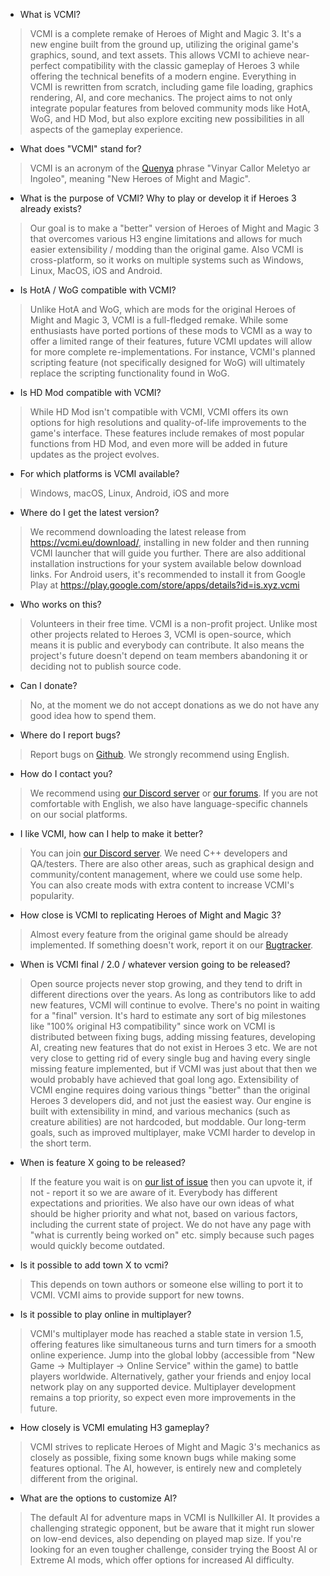 * What is VCMI?

> VCMI is a complete remake of Heroes of Might and Magic 3. It's a new engine built from the ground up, utilizing the original game's graphics, sound, and text assets. This allows VCMI to achieve near-perfect compatibility with the classic gameplay of Heroes 3 while offering the technical benefits of a modern engine. Everything in VCMI is rewritten from scratch, including game file loading, graphics rendering, AI, and core mechanics. The project aims to not only integrate popular features from beloved community mods like HotA, WoG, and HD Mod, but also explore exciting new possibilities in all aspects of the gameplay experience.

* What does "VCMI" stand for?

> VCMI is an acronym of the [Quenya](https://en.wikipedia.org/wiki/Quenya) phrase "Vinyar Callor Meletyo ar Ingoleo", meaning "New Heroes of Might and Magic". <!-- https://forum.vcmi.eu/t/what-vcmi-stands-for/297/4 -->

* What is the purpose of VCMI? Why to play or develop it if Heroes 3 already exists?

> Our goal is to make a "better" version of Heroes of Might and Magic 3 that overcomes various H3 engine limitations and allows for much easier extensibility / modding than the original game. Also VCMI is cross-platform, so it works on multiple systems such as Windows, Linux, MacOS, iOS and Android.

* Is HotA / WoG compatible with VCMI?

> Unlike HotA and WoG, which are mods for the original Heroes of Might and Magic 3, VCMI is a full-fledged remake. While some enthusiasts have ported portions of these mods to VCMI as a way to offer a limited range of their features, future VCMI updates will allow for more complete re-implementations. For instance, VCMI's planned scripting feature (not specifically designed for WoG) will ultimately replace the scripting functionality found in WoG.

* Is HD Mod compatible with VCMI?

> While HD Mod isn't compatible with VCMI, VCMI offers its own options for high resolutions and quality-of-life improvements to the game's interface. These features include remakes of most popular functions from HD Mod, and even more will be added in future updates as the project evolves.

* For which platforms is VCMI available?

> Windows, macOS, Linux, Android, iOS and more

* Where do I get the latest version?

> We recommend downloading the latest release from <https://vcmi.eu/download/>, installing in new folder and then running VCMI launcher that will guide you further. There are also additional installation instructions for your system available below download links. For Android users, it's recommended to install it from Google Play at <https://play.google.com/store/apps/details?id=is.xyz.vcmi>

* Who works on this?

> Volunteers in their free time. VCMI is a non-profit project. Unlike most other projects related to Heroes 3, VCMI is open-source, which means it is public and everybody can contribute. It also means the project's future doesn't depend on team members abandoning it or deciding not to publish source code.

* Can I donate?

> No, at the moment we do not accept donations as we do not have any good idea how to spend them.

* Where do I report bugs?

> Report bugs on [Github](https://github.com/vcmi/vcmi/issues). We strongly recommend using English.

* How do I contact you?

> We recommend using [our Discord server](https://discord.gg/chBT42V) or [our forums](https://forum.vcmi.eu/). If you are not comfortable with English, we also have language-specific channels on our social platforms.

* I like VCMI, how can I help to make it better?

> You can join [our Discord server](https://discord.gg/chBT42V). We need C++ developers and QA/testers. There are also other areas, such as graphical design and community/content management, where we could use some help. You can also create mods with extra content to increase VCMI's popularity.

* How close is VCMI to replicating Heroes of Might and Magic 3?

> Almost every feature from the original game should be already implemented. If something doesn't work, report it on our [Bugtracker](https://github.com/vcmi/vcmi/issues). 

* When is VCMI final / 2.0 / whatever version going to be released?

> Open source projects never stop growing, and they tend to drift in different directions over the years. As long as contributors like to add new features, VCMI will continue to evolve. There's no point in waiting for a "final" version. It's hard to estimate any sort of big milestones like "100% original H3 compatibility" since work on VCMI is distributed between fixing bugs, adding missing features, developing AI, creating new features that do not exist in Heroes 3 etc. We are not very close to getting rid of every single bug and having every single missing feature implemented, but if VCMI was just about that then we would probably have achieved that goal long ago. Extensibility of VCMI engine requires doing various things "better" than the original Heroes 3 developers did, and not just the easiest way. Our engine is built with extensibility in mind, and various mechanics (such as creature abilities) are not hardcoded, but moddable. Our long-term goals, such as improved multiplayer, make VCMI harder to develop in the short term.

* When is feature X going to be released?

> If the feature you wait is on [our list of issue](https://github.com/vcmi/vcmi/issues) then you can upvote it, if not - report it so we are aware of it. Everybody has different expectations and priorities. We also have our own ideas of what should be higher priority and what not, based on various factors, including the current state of project. We do not have any page with "what is currently being worked on" etc. simply because such pages would quickly become outdated.

* Is it possible to add town X to vcmi?

> This depends on town authors or someone else willing to port it to VCMI. VCMI aims to provide support for new towns. 

* Is it possible to play online in multiplayer?

> VCMI's multiplayer mode has reached a stable state in version 1.5, offering features like simultaneous turns and turn timers for a smooth online experience. Jump into the global lobby (accessible from "New Game -> Multiplayer -> Online Service" within the game) to battle players worldwide. Alternatively, gather your friends and enjoy local network play on any supported device. Multiplayer development remains a top priority, so expect even more improvements in the future.

* How closely is VCMI emulating H3 gameplay?

> VCMI strives to replicate Heroes of Might and Magic 3's mechanics as closely as possible, fixing some known bugs while making some features optional. The AI, however, is entirely new and completely different from the original.

* What are the options to customize AI?

> The default AI for adventure maps in VCMI is Nullkiller AI. It provides a challenging strategic opponent, but be aware that it might run slower on low-end devices, also depending on played map size. If you're looking for an even tougher challenge, consider trying the Boost AI or Extreme AI mods, which offer options for increased AI difficulty.